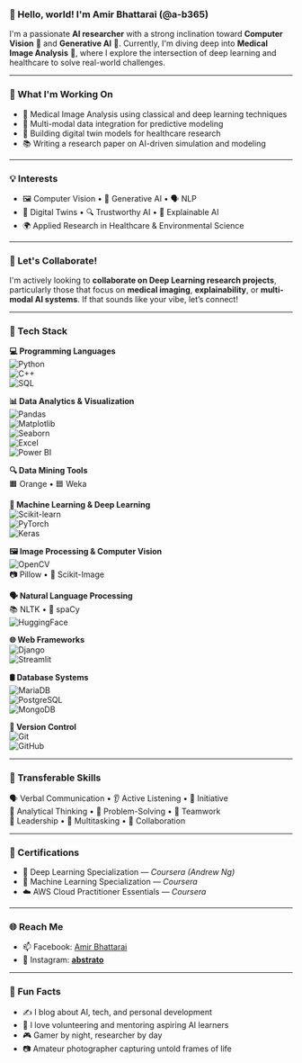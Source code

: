 ### 👋 Hello, world! I'm Amir Bhattarai (@a-b365)

I'm a passionate **AI researcher** with a strong inclination toward **Computer Vision** 🧠 and **Generative AI** 🎨. Currently, I'm diving deep into **Medical Image Analysis** 🩻, where I explore the intersection of deep learning and healthcare to solve real-world challenges.

---

### 🔭 What I'm Working On

- 🧠 Medical Image Analysis using classical and deep learning techniques  
- 🔀 Multi-modal data integration for predictive modeling  
- 🧪 Building digital twin models for healthcare research  
- 📚 Writing a research paper on AI-driven simulation and modeling

---

### 💡 Interests

- 🖼️ Computer Vision • 🎨 Generative AI • 🗣️ NLP  
- 🧬 Digital Twins • 🔍 Trustworthy AI • 💬 Explainable AI  
- 🌍 Applied Research in Healthcare & Environmental Science  

---

### 🤝 Let's Collaborate!

I'm actively looking to **collaborate on Deep Learning research projects**, particularly those that focus on **medical imaging**, **explainability**, or **multi-modal AI systems**. If that sounds like your vibe, let’s connect!

---

### 🧰 Tech Stack

**💻 Programming Languages**  
![Python](https://img.shields.io/badge/-Python-3776AB?style=flat&logo=python&logoColor=white)  
![C++](https://img.shields.io/badge/-C++-00599C?style=flat&logo=c%2B%2B&logoColor=white)  
![SQL](https://img.shields.io/badge/-SQL-4479A1?style=flat&logo=postgresql&logoColor=white)

**📊 Data Analytics & Visualization**  
![Pandas](https://img.shields.io/badge/-Pandas-150458?style=flat&logo=pandas&logoColor=white)  
![Matplotlib](https://img.shields.io/badge/-Matplotlib-11557C?style=flat&logo=python&logoColor=white)  
![Seaborn](https://img.shields.io/badge/-Seaborn-46a2f1?style=flat&logo=python&logoColor=white)  
![Excel](https://img.shields.io/badge/-Excel-217346?style=flat&logo=microsoft-excel&logoColor=white)  
![Power BI](https://img.shields.io/badge/-PowerBI-F2C811?style=flat&logo=powerbi&logoColor=black)

**🔍 Data Mining Tools**  
🟧 Orange • 🟦 Weka

**🤖 Machine Learning & Deep Learning**  
![Scikit-learn](https://img.shields.io/badge/-Scikit--learn-F7931E?style=flat&logo=scikit-learn&logoColor=white)  
![PyTorch](https://img.shields.io/badge/-PyTorch-EE4C2C?style=flat&logo=pytorch&logoColor=white)  
![Keras](https://img.shields.io/badge/-Keras-D00000?style=flat&logo=keras&logoColor=white)

**🖼️ Image Processing & Computer Vision**  
![OpenCV](https://img.shields.io/badge/-OpenCV-5C3EE8?style=flat&logo=opencv&logoColor=white)  
📷 Pillow • 🧪 Scikit-Image

**🗣️ Natural Language Processing**  
📚 NLTK • 🔎 spaCy  
![HuggingFace](https://img.shields.io/badge/-HuggingFace-FFD21F?style=flat&logo=huggingface&logoColor=black)

**🌐 Web Frameworks**  
![Django](https://img.shields.io/badge/-Django-092E20?style=flat&logo=django&logoColor=white)  
![Streamlit](https://img.shields.io/badge/-Streamlit-FF4B4B?style=flat&logo=streamlit&logoColor=white)

**🛢️ Database Systems**  
![MariaDB](https://img.shields.io/badge/-MariaDB-003545?style=flat&logo=mariadb&logoColor=white)  
![PostgreSQL](https://img.shields.io/badge/-PostgreSQL-336791?style=flat&logo=postgresql&logoColor=white)  
![MongoDB](https://img.shields.io/badge/-MongoDB-47A248?style=flat&logo=mongodb&logoColor=white)

**🔧 Version Control**  
![Git](https://img.shields.io/badge/-Git-F05032?style=flat&logo=git&logoColor=white)  
![GitHub](https://img.shields.io/badge/-GitHub-181717?style=flat&logo=github&logoColor=white)

---

### 🧠 Transferable Skills

🗣️ Verbal Communication • 👂 Active Listening • 🚀 Initiative  
🧠 Analytical Thinking • 🧩 Problem-Solving • 🤝 Teamwork  
🧭 Leadership • 🧮 Multitasking • 🤝 Collaboration

---

### 📜 Certifications

- 🧠 Deep Learning Specialization — *Coursera (Andrew Ng)*  
- 🤖 Machine Learning Specialization — *Coursera*  
- ☁️ AWS Cloud Practitioner Essentials — *Coursera*

---

### 🌐 Reach Me

- 📫 Facebook: [Amir Bhattarai](https://www.facebook.com/amir.bhattarai.37)  
- 📸 Instagram: [__abstrato__](https://www.instagram.com/__abstrato__)

---

### 🎯 Fun Facts

- ✍️ I blog about AI, tech, and personal development  
- 🤝 I love volunteering and mentoring aspiring AI learners  
- 🎮 Gamer by night, researcher by day  
- 📷 Amateur photographer capturing untold frames of life
